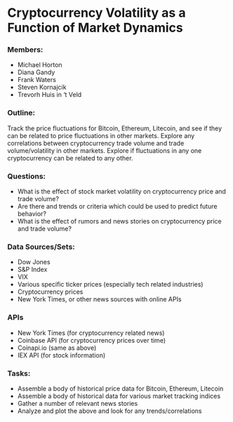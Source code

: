 
# Cryptocurrency Volatility as a Function of Market Dynamics
### Members:
* Michael Horton
* Diana Gandy
* Frank Waters
* Steven Kornajcik
* Trevorh Huis in ‘t Veld

### Outline:
Track the price fluctuations for Bitcoin, Ethereum, Litecoin, and see if they can be related to price fluctuations in other markets.  Explore any correlations between cryptocurrency trade volume and trade volume/volatility in other markets.  Explore if fluctuations in any one cryptocurrency can be related to any other.

### Questions:
* What is the effect of stock market volatility on cryptocurrency price and trade volume?
* Are there and trends or criteria which could be used to predict future behavior?
* What is the effect of rumors and news stories on cryptocurrency price and trade volume?

### Data Sources/Sets:
* Dow Jones
* S&P Index
* VIX
* Various specific ticker prices (especially tech related industries)
* Cryptocurrency prices
* New York Times, or other news sources with online APIs

### APIs
* New York Times (for cryptocurrency related news)
* Coinbase API (for cryptocurrency prices over time)
* Coinapi.io (same as above)
* IEX API (for stock information)

### Tasks:
* Assemble a body of historical price data for Bitcoin, Ethereum, Litecoin
* Assemble a body of historical data for various market tracking indices
* Gather a number of relevant news stories
* Analyze and plot the above and look for any trends/correlations



